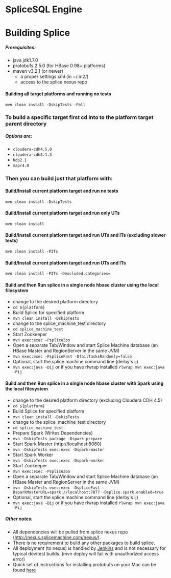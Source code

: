 SpliceSQL Engine
===

# Building Splice
##### Prerequisites:
* java jdk1.7.0
* protobufs 2.5.0 (for HBase 0.98+ platforms)
* maven v3.2.1 (or newer)
  * a proper settings.xml (in ~/.m2/)
  * access to the splice nexus repo

#### Building all target platforms and running no tests
`mvn clean install -DskipTests -Pall`

### To build a specific target first cd into to the platform target parent directory
##### Options are:
* `cloudera-cdh4.5.0`
* `cloudera-cdh5.1.3`
* `hdp2.1`
* `mapr4.0`

### Then you can build just that platform with:

#### Build/Install current platform target and run no tests
`mvn clean install -DskipTests`

#### Build/Install current platform target and run only UTs
`mvn clean install`

#### Build/Install current platform target and run UTs and ITs (excluding slower tests)
`mvn clean install -PITs`

#### Build/Install current platform target and run UTs and ITs
`mvn clean install -PITs -Dexcluded.categories=`

#### Build and then Run splice in a single node hbase cluster using the local filesystem
* change to the desired platform directory
* `cd ${platform}`
* Build Splice for specified platform
* `mvn clean install -DskipTests`
* change to the splice_machine_test directory
* `cd splice_machine_test`
* Start Zookeeper
* `mvn exec:exec -PspliceZoo`
* Open a separate Tab/Window and start Splice Machine database (an HBase Master and RegionServer in the same JVM)
* `mvn exec:exec -PspliceFast -DfailTasksRandomly=false`
* Optional, start the splice machine command line (derby's ij)
* `mvn exec:java -Dij` or if you have rlwrap installed `rlwrap mvn exec:java -Pij`

#### Build and then Run splice in a single node hbase cluster with Spark using the local filesystem 
* change to the desired platform directory (excluding Cloudera CDH 4.5)
* `cd ${platform}`
* Build Splice for specified platform
* `mvn clean install -DskipTests`
* change to the splice_machine_test directory
* `cd splice_machine_test`
* Prepare Spark (Writes Dependencies)
* `mvn -DskipTests package -Dspark-prepare`
* Start Spark Master (http://localhost:8080)
* `mvn -DskipTests exec:exec -Dspark-master`
* Start Spark Worker
* `mvn -DskipTests exec:exec -Dspark-worker`
* Start Zookeeper
* `mvn exec:exec -PspliceZoo`
* Open a separate Tab/Window and start Splice Machine database (an HBase Master and RegionServer in the same JVM)
* `mvn -DskipTests exec:exec -DspliceFast -DsparkMasterURL=spark://localhost:7077 -Dsplice.spark.enabled=true`
* Optional, start the splice machine command line (derby's ij)
* `mvn exec:java -Dij` or if you have rlwrap installed `rlwrap mvn exec:java -Pij`

##### Other notes:
* All dependencies will be pulled from splice nexus repo (http://nexus.splicemachine.com/nexus/).
* There is no requirement to build any other packages to build splice.
* All deployment (to nexus) is handled by [Jenkins](http://206.225.8.98:8080) and is not necessary for typical dev/test builds. (mvn deploy will fail with unauthorized access error)
* Quick set of instructions for installing protobufs on your Mac can be found [here](http://sleepythread.blogspot.com/2013/11/installing-protoc-25x-compiler-google.html)
